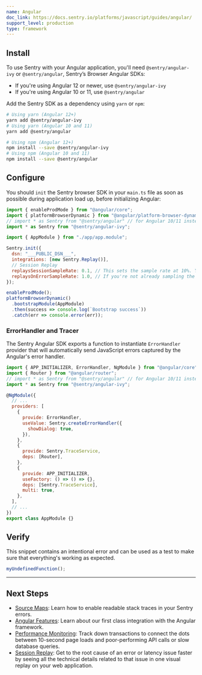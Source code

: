 ```yaml
---
name: Angular
doc_link: https://docs.sentry.io/platforms/javascript/guides/angular/
support_level: production
type: framework
---
```


## Install

To use Sentry with your Angular application, you'll need `@sentry/angular-ivy` or `@sentry/angular`, Sentry’s Browser Angular SDKs:

- If you're using Angular 12 or newer, use `@sentry/angular-ivy`
- If you're using Angular 10 or 11, use `@sentry/angular`

Add the Sentry SDK as a dependency using `yarn` or `npm`:

```bash
# Using yarn (Angular 12+)
yarn add @sentry/angular-ivy
# Using yarn (Angular 10 and 11)
yarn add @sentry/angular

# Using npm (Angular 12+)
npm install --save @sentry/angular-ivy
# Using npm (Angular 10 and 11)
npm install --save @sentry/angular
```

## Configure

You should `init` the Sentry browser SDK in your `main.ts` file as soon as possible during application load up, before initializing Angular:

```javascript
import { enableProdMode } from "@angular/core";
import { platformBrowserDynamic } from "@angular/platform-browser-dynamic";
// import * as Sentry from "@sentry/angular" // for Angular 10/11 instead
import * as Sentry from "@sentry/angular-ivy";

import { AppModule } from "./app/app.module";

Sentry.init({
  dsn: "___PUBLIC_DSN___",
  integrations: [new Sentry.Replay()],
  // Session Replay
  replaysSessionSampleRate: 0.1, // This sets the sample rate at 10%. You may want to change it to 100% while in development and then sample at a lower rate in production.
  replaysOnErrorSampleRate: 1.0, // If you're not already sampling the entire session, change the sample rate to 100% when sampling sessions where errors occur.
});

enableProdMode();
platformBrowserDynamic()
  .bootstrapModule(AppModule)
  .then(success => console.log(`Bootstrap success`))
  .catch(err => console.error(err));
```

### ErrorHandler and Tracer

The Sentry Angular SDK exports a function to instantiate `ErrorHandler` provider that will automatically send JavaScript errors captured by the Angular's error handler.

```javascript
import { APP_INITIALIZER, ErrorHandler, NgModule } from "@angular/core";
import { Router } from "@angular/router";
// import * as Sentry from "@sentry/angular" // for Angular 10/11 instead
import * as Sentry from "@sentry/angular-ivy";

@NgModule({
  // ...
  providers: [
    {
      provide: ErrorHandler,
      useValue: Sentry.createErrorHandler({
        showDialog: true,
      }),
    },
    {
      provide: Sentry.TraceService,
      deps: [Router],
    },
    {
      provide: APP_INITIALIZER,
      useFactory: () => () => {},
      deps: [Sentry.TraceService],
      multi: true,
    },
  ],
  // ...
})
export class AppModule {}
```

## Verify

This snippet contains an intentional error and can be used as a test to make sure that everything's working as expected.

```javascript
myUndefinedFunction();
```

---

## Next Steps

- [Source Maps](https://docs.sentry.io/platforms/javascript/guides/angular/sourcemaps/): Learn how to enable readable stack traces in your Sentry errors.
- [Angular Features](https://docs.sentry.io/platforms/javascript/guides/angular/features/): Learn about our first class integration with the Angular framework.
- [Performance Monitoring](https://docs.sentry.io/platforms/javascript/guides/angular/performance/): Track down transactions to connect the dots between 10-second page loads and poor-performing API calls or slow database queries.
- [Session Replay](https://docs.sentry.io/platforms/javascript/guides/angular/session-replay/): Get to the root cause of an error or latency issue faster by seeing all the technical details related to that issue in one visual replay on your web application.
